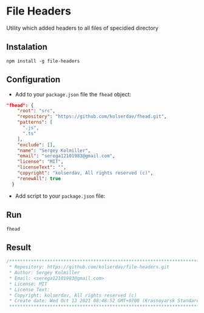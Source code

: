 # File Headers

Utility which added headers to all files of specidied directory

## Instalation

```
npm install -g file-headers
```

## Configuration

- Add to your `package.json` file the `fhead` object:

```json
"fhead": {
    "root": "src",
    "repository": "https://github.com/kolserdav/fhead.git",
    "patterns": [
      ".js",
      ".ts"
    ],
    "exclude": [],
    "name": "Sergey Kolmiller",
    "email": "serega12101983@gmail.com",
    "license": "MIT",
    "licenseText": "",
    "copyright": "kolserdav, All rights reserved (c)",
    "renewAll": true
  }
```

- Add script to your `package.json` file:

## Run

```
fhead
```

## Result

```javascript
/******************************************************************************************
 * Repository: https://github.com/kolserdav/file-headers.git
 * Author: Sergey Kolmiller
 * Email: <serega12101983@gmail.com>
 * License: MIT
 * License Text:
 * Copyright: kolserdav, All rights reserved (c)
 * Create date: Wed Oct 13 2021 08:48:52 GMT+0700 (Krasnoyarsk Standard Time)
 ******************************************************************************************/
```
